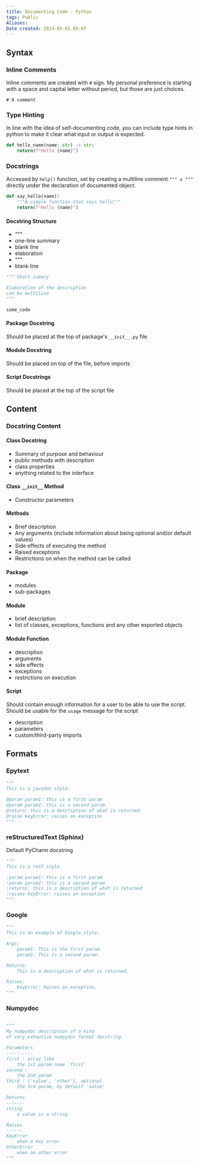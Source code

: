 ```yaml
---
title: Documenting Code - Python
tags: Public
Aliases:
Date created: 2024-03-01 09:07
---
```


## Syntax

### Inline Comments
Inline comments are created with `#` sign.
My personal preference is starting with a space and capital letter without period, but those are just choices.

`# A comment`

### Type Hinting
In line with the idea of self-documenting code, you can include type hints in python to make it clear what input or output is expected.

```python
def hello_name(name: str) -> str:
    return(f"Hello {name}")
```

### Docstrings
Accessed by `help()` function, set by creating a multiline comment `""" x """` directly under the declaration of documented object.

```python
def say_hello(name):
    """A simple function that says hello"""
    return(f"Hello {name}")
```

#### Docstring Structure
- """
- one-line summary
- blank line
- elaboration
- """
- blank line

```python
""" Short sumary

Elaboration of the description
can be multiline
"""

some_code
```

#### Package Docstring
Should be placed at the top of package's `__init__.py` file

#### Module Docstring
Should be placed on top of the file, before imports

#### Script Docstrings 
Should be placed at the top of the script file

## Content
### Docstring Content

#### Class Docstring
- Summary of purpose and behaviour
- public methods with description
- class properties
- anything related to the interface

#### Class `__init__` Method
- Constructor parameters

#### Methods
- Brief description
- Any arguments (include information about being optional and/or default values)
- Side effects of executing the method
- Raised exceptions
- Restrictions on when the method can be called

#### Package
- modules 
- sub-packages

#### Module
- brief description 
- list of classes, exceptions, functions and any other exported objects

#### Module Function
- description 
- arguments
- side effects
- exceptions 
- restrictions on execution

#### Script
Should contain enough information for a user to be able to use the script. Should be usable for the `usage` message for the script
- description
- parameters
- custom/third-party imports

## Formats

### Epytext
```python
"""
This is a javadoc style.

@param param1: this is a first param
@param param2: this is a second param
@return: this is a description of what is returned
@raise keyError: raises an exception
"""
```

### reStructuredText (Sphinx)
Default PyCharm docstring
```python
"""
This is a reST style.

:param param1: this is a first param
:param param2: this is a second param
:returns: this is a description of what is returned
:raises keyError: raises an exception
"""
```
### Google
```python
"""
This is an example of Google style.

Args:
    param1: This is the first param.
    param2: This is a second param.

Returns:
    This is a description of what is returned.

Raises:
    KeyError: Raises an exception.
"""
```

### Numpydoc
```python

"""
My numpydoc description of a kind
of very exhautive numpydoc format docstring.

Parameters
----------
first : array_like
    the 1st param name `first`
second :
    the 2nd param
third : {'value', 'other'}, optional
    the 3rd param, by default 'value'

Returns
-------
string
    a value in a string

Raises
------
KeyError
    when a key error
OtherError
    when an other error
"""
```